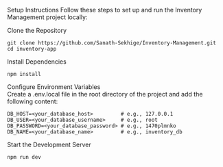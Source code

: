 Setup Instructions
Follow these steps to set up and run the Inventory Management project locally:

Clone the Repository

    git clone https://github.com/Sanath-Sekhige/Inventory-Management.git
    cd inventory-app

Install Dependencies

    npm install

Configure Environment Variables   
Create a .env.local file in the root directory of the project and add the following content:

    DB_HOST=<your_database_host>         # e.g., 127.0.0.1
    DB_USER=<your_database_username>     # e.g., root
    DB_PASSWORD=<your_database_password> # e.g., 1470plmnko
    DB_NAME=<your_database_name>         # e.g., inventory_db

Start the Development Server

    npm run dev
